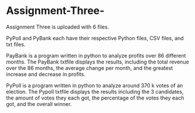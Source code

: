 # Assignment-Three-

Assignment Three is uploaded with 6 files. 

PyPoll and PyBank each have their respective Python files, CSV files, and txt files. 

PayBank is a program written in python to analyze profits over 86 different months. The PayBank txtfile displays the results, including the total revenue over the 86 months, the average change per month, and the greatest increase and decrease in profits.

PyPoll is a program written in python to analyze around 370 k votes of an election. The Pypoll txtfile displays the results including the 3 candidates, the amount of votes they each got, the percentage of the votes they each got, and the overall winner. 
